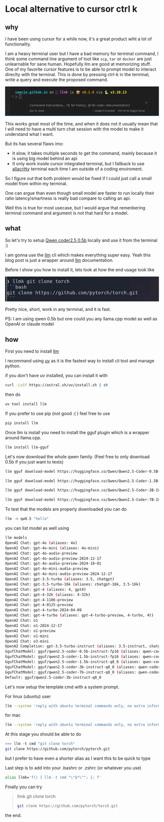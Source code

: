 # Local alternative to cursor ctrl k 

## why 

I have been using cursor for a while now, it's a great product wiht a lot of functionality.


I am a heavy terminal user but I have a bad memory for terminal command, I think some command line argument of tool like `scp`, `tar` or `docker`  are just unlearnable for sane human. Hopefully llm are good at memorizing stuff. One of my favorite cursor features is to be able to prompt model to interact direclty with the terminal. This is done by pressing ctrl-k in the terminal, write a query and execute the proposed command. 

![cursor ctrl k](cursor.png)

This works great most of the time, and when it does not it usually mean that I will need to have a multi turn chat session with the model to make it understand what I want. 

But its has several flaws imo:

* It slow, it takes multiple seconds to get the command, mainly because it is using big model behind an api
* It only work inside cursor integrated terminal, but I fallback to use [allacritty](https://github.com/alacritty/alacritty) terminal each time I am outside of a coding enviroment.


So I figure out that both problem would be fixed if I could just call a small model from within my terminal. 

One can argue than even though small model are faster to run locally their ratio latency/smartness is really bad compare to calling an api. 

Well this is true for most usecase, but I would argue that remenbering terminal command and argument is not that hard for a model. 


## what

So let's try to setup [Qwen coder2.5 0.5b](https://huggingface.co/Qwen/Qwen2.5-Coder-1.5B-Instruct-GGUF) locally and use it from the terminal :)

I am gonna use the [llm](https://github.com/simonw/llm) cli which makes everything super easy. Yeah this blog post is just a wrapper around [llm](https://github.com/simonw/llm) documentation.

Before I show you how to install it, lets look at how the end usage look like

![llmk](llmk_torch.png)


Pretty nice, short, work in any terminal, and it is fast. 



PS: I am using qwen 0.5b but one could you any llama.cpp model as well as OpenAI or claude model


## how


First you need to install [llm](https://github.com/simonw/llm)



I recommand using [uv](https://github.com/astral-sh/uv) as it is the fastest way to install cli tool and manage python.

if you don't have uv installed, you can install it with 

```bash
curl -LsSf https://astral.sh/uv/install.sh | sh
```

then do

```bash
uv tool install llm
```

If you prefer to use pip (not good :( ) feel free to use 

```bash
pip install llm
```

Once llm is install you need to install the gguf plugin which is a wrapper around llama.cpp.


```bash
llm install llm-gguf
```


Let's now download the whole qwen family. (Feel free to only download 0.5b if you just want to tests)


```bash
llm gguf download-model https://huggingface.co/Qwen/Qwen2.5-Coder-0.5B-Instruct-GGUF/resolve/main/qwen2.5-coder-0.5b-instruct-fp16.gguf --alias qwen-coder-2.5-0.5b --alias qw0.5
```

```bash
llm gguf download-model https://huggingface.co/Qwen/Qwen2.5-Coder-1.5B-Instruct-GGUF/resolve/main/qwen2.5-coder-1.5b-instruct-q8_0.gguf --alias qwen-coder-2.5-1.5b --alias qw1.5b
```

```bash
llm gguf download-model https://huggingface.co/Qwen/Qwen2.5-Coder-3B-Instruct-GGUF/resolve/main/qwen2.5-coder-3b-instruct-q8_0.gguf --alias qwen-coder-2.5-3b --alias qw3b
```

```bash
llm gguf download-model https://huggingface.co/Qwen/Qwen2.5-Coder-7B-Instruct-GGUF/resolve/main/qwen2.5-coder-7b-instruct-q8_0.gguf --alias qwen-coder-2.5-7b --alias qw7b
```

To test that the models are properly downloaded you can do

```bash
llm -m qw0.5 "hello"
```

you can list model as well using 

```bash
llm models
OpenAI Chat: gpt-4o (aliases: 4o)
OpenAI Chat: gpt-4o-mini (aliases: 4o-mini)
OpenAI Chat: gpt-4o-audio-preview
OpenAI Chat: gpt-4o-audio-preview-2024-12-17
OpenAI Chat: gpt-4o-audio-preview-2024-10-01
OpenAI Chat: gpt-4o-mini-audio-preview
OpenAI Chat: gpt-4o-mini-audio-preview-2024-12-17
OpenAI Chat: gpt-3.5-turbo (aliases: 3.5, chatgpt)
OpenAI Chat: gpt-3.5-turbo-16k (aliases: chatgpt-16k, 3.5-16k)
OpenAI Chat: gpt-4 (aliases: 4, gpt4)
OpenAI Chat: gpt-4-32k (aliases: 4-32k)
OpenAI Chat: gpt-4-1106-preview
OpenAI Chat: gpt-4-0125-preview
OpenAI Chat: gpt-4-turbo-2024-04-09
OpenAI Chat: gpt-4-turbo (aliases: gpt-4-turbo-preview, 4-turbo, 4t)
OpenAI Chat: o1
OpenAI Chat: o1-2024-12-17
OpenAI Chat: o1-preview
OpenAI Chat: o1-mini
OpenAI Chat: o3-mini
OpenAI Completion: gpt-3.5-turbo-instruct (aliases: 3.5-instruct, chatgpt-instruct)
GgufChatModel: gguf/qwen2.5-coder-0.5b-instruct-fp16 (aliases: qwen-coder-2.5-0.5b, qw0.5)
GgufChatModel: gguf/qwen2.5-coder-1.5b-instruct-fp16 (aliases: qwen-coder-2.5-1.5b, qw1.5b)
GgufChatModel: gguf/qwen2.5-coder-1.5b-instruct-q8_0 (aliases: qwen-coder-2.5-1.5b, qw1.5b)
GgufChatModel: gguf/qwen2.5-coder-3b-instruct-q8_0 (aliases: qwen-coder-2.5-3b, qw3b)
GgufChatModel: gguf/qwen2.5-coder-7b-instruct-q8_0 (aliases: qwen-coder-2.5-7b, qw7b)
Default: gguf/qwen2.5-coder-3b-instruct-q8_0
```

Let's now setup the template cmd with a system prompt.

For linux (ubuntu) user

```bash
llm --system 'reply with ubuntu terminal commands only, no extra information' --model qw0.5 --save cmd
```

for mac


```bash
llm --system 'reply with ubuntu terminal commands only, no extra information' --model qw0.5 --save cmd
```

At this stage you should be able to do

```bash
>>> llm -t cmd "git clone torch"
git clone https://github.com/pytorch/pytorch.git
```

but I prefer to have even a shorter alias as I want this to be quick to type


Last step is to add into your .bashrc or .zshrc (or whatever you use)

```bash
alias llmk='f() { llm -t cmd "\"$*\""; }; f'
```


Finally you can try

> llmk git clone torch
> ```bash
> git clone https://github.com/pytorch/torch.git
> ```




the end.